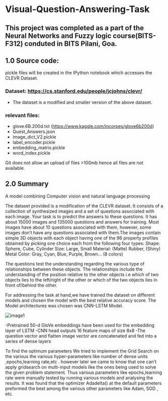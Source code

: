 # Visual-Question-Answering-Task
## This project was completed as a part of the Neural Networks and Fuzzy logic course(BITS-F312) conduted in BITS Pilani, Goa.

## 1.0 Source code:
pickle files will be created in the IPython notebook which accesses the CLEVR Dataset.
### Dataset: https://cs.stanford.edu/people/jcjohns/clevr/ 
* The dataset is a modified and smaller version of the above dataset.
 
### relevant files:
* glove.6B.200d.txt (https://www.kaggle.com/incorpes/glove6b200d)
* Quest_Answers.json
* image_dict_V2.pickle
* label_encoder.pickle
* embedding_matrix.pickle
* word_index.pickle

Git does not allow an upload of files >100mb hence all files are not available.

## 2.0  Summary
A model combining Computer vision and natural language processing

The dataset provided is a modification of the CLEVR dataset. It consists of a collection of synthesized images and a set of questions associated with each image. Your task is to predict the answers to these questions. It has about 15000 images and 135000 questions and answers for training. Most images have about 10 questions associated with them, however, some images don’t have any questions associated with them.The images contain simple 3D objects with each object having one of the 96 property profiles obtained by picking one choice each from the following four types:
Shape: Sphere, Cube, Cylinder
Size: Large, Small
Material: (Matte) Rubber, (Shiny) Metal
Color: Gray, Cyan, Blue, Purple, Brown… (8 colors)

The questions test the understanding regarding the various type of relationships between these objects. The relationships include the understanding of the position relative to the other objects i.e which of two objects lies to the left/right of the other or which of the two objects lies in front of/behind the other. 


For addressing the task at hand,we have trained the dataset on different models and chosen the model with the best relative accuracy score. The Model architectures was chosen was CNN-LSTM Model.

![image1](https://user-images.githubusercontent.com/28951885/52520377-4456de80-2c8f-11e9-9851-e71919dd75fe.jpg)

-Pretrained 50-d GloVe embeddings have been used for the embedding layer of LSTM
-CNN head outputs 16 feature maps of size 8x8
-The question vector and flatten image vector are concatenated and fed into a series of dense layers


To find the optimum parameters We tried to implement the Grid Search on the various the various hyper-parameters like number of dense units ,epochs,learning rate,etc . however later we came to know that one can’t apply gridsearch on multi-input models like the ones being used to solve the given problem statement. Thus various parameters like epochs,learning rate were manually tested by running various models and analysing the results. It was found that the optimizer Adadelta() at the default parameters preformed the best among the various other parameters like Adam, SGD , etc. 
